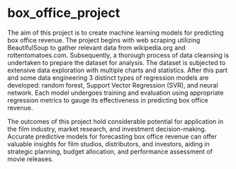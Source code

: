 # box_office_project
The aim of this project is to create machine learning models for predicting box office revenue. The project begins with web scraping utilizing BeautifulSoup to gather relevant data from wikipedia.org and rottentomatoes.com. Subsequently, a thorough process of data cleansing is undertaken to prepare the dataset for analysis. The dataset is subjected to extensive data exploration with multiple charts and statistics. After this part and some data engineering 3 distinct types of regression models are developed: random forest, Support Vector Regression (SVR), and neural network. Each model undergoes training and evaluation using appropriate regression metrics to gauge its effectiveness in predicting box office revenue.

The outcomes of this project hold considerable potential for application in the film industry, market research, and investment decision-making. Accurate predictive models for forecasting box office revenue can offer valuable insights for film studios, distributors, and investors, aiding in strategic planning, budget allocation, and performance assessment of movie releases.
